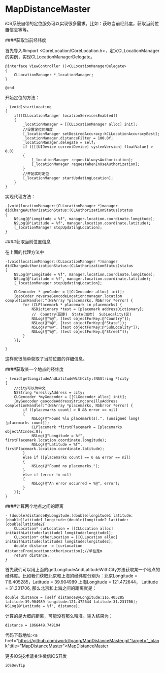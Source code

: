 # MapDistanceMaster

iOS系统自带的定位服务可以实现很多需求。比如：获取当前经纬度，获取当前位置信息等等。

####获取当前经纬度

首先导入#import <CoreLocation/CoreLocation.h>，定义CLLocationManager的实例，实现CLLocationManagerDelegate。

	@interface ViewController ()<CLLocationManagerDelegate>
	{
	    CLLocationManager *_locationManager;
	}
	
	@end
	
开始定位的方法：

	- (void)startLocating
	{
	    if([CLLocationManager locationServicesEnabled])
	    {
	        _locationManager = [[CLLocationManager alloc] init];
	        //设置定位的精度
	        [_locationManager setDesiredAccuracy:kCLLocationAccuracyBest];
	        _locationManager.distanceFilter = 100.0f;
	        _locationManager.delegate = self;
	        if ([[[UIDevice currentDevice] systemVersion] floatValue] > 8.0)
	        {
	            [_locationManager requestAlwaysAuthorization];
	            [_locationManager requestWhenInUseAuthorization];
	        }
	        //开始实时定位
	        [_locationManager startUpdatingLocation];
	    }
	}

实现代理方法：

	-(void)locationManager:(CLLocationManager *)manager didChangeAuthorizationStatus:(CLAuthorizationStatus)status
	{
	    NSLog(@"Longitude = %f", manager.location.coordinate.longitude);
	    NSLog(@"Latitude = %f", manager.location.coordinate.latitude);
	    [_locationManager stopUpdatingLocation];
	}
	
####获取当前位置信息

在上面的代理方法中
	
	
	-(void)locationManager:(CLLocationManager *)manager didChangeAuthorizationStatus:(CLAuthorizationStatus)status
	{
	    NSLog(@"Longitude = %f", manager.location.coordinate.longitude);
	    NSLog(@"Latitude = %f", manager.location.coordinate.latitude);
	    [_locationManager stopUpdatingLocation];
	    
	    CLGeocoder * geoCoder = [[CLGeocoder alloc] init];
	    [geoCoder reverseGeocodeLocation:manager.location completionHandler:^(NSArray *placemarks, NSError *error) {
	        for (CLPlacemark * placemark in placemarks) {
	            NSDictionary *test = [placemark addressDictionary];
	            //  Country(国家)  State(城市)  SubLocality(区)
	            NSLog(@"%@", [test objectForKey:@"Country"]);
	            NSLog(@"%@", [test objectForKey:@"State"]);
	            NSLog(@"%@", [test objectForKey:@"SubLocality"]);
	            NSLog(@"%@", [test objectForKey:@"Street"]);
	        }
	    }];
	
	}
这样就很简单获取了当前位置的详细信息。

####获取某一个地点的经纬度

	- (void)getLongitudeAndLatitudeWithCity:(NSString *)city
	{
	    //city可以为中文
	    NSString *oreillyAddress = city;
	    CLGeocoder *myGeocoder = [[CLGeocoder alloc] init];
	    [myGeocoder geocodeAddressString:oreillyAddress completionHandler:^(NSArray *placemarks, NSError *error) {
	        if ([placemarks count] > 0 && error == nil)
	        {
	            NSLog(@"Found %lu placemark(s).", (unsigned long)[placemarks count]);
	            CLPlacemark *firstPlacemark = [placemarks objectAtIndex:0];
	            NSLog(@"Longitude = %f", firstPlacemark.location.coordinate.longitude);
	            NSLog(@"Latitude = %f", firstPlacemark.location.coordinate.latitude);
	        }
	        else if ([placemarks count] == 0 && error == nil)
	        {
	            NSLog(@"Found no placemarks.");
	        }
	        else if (error != nil)
	        {
	            NSLog(@"An error occurred = %@", error);
	        }
	    }];
	}
	
####计算两个地点之间的距离

	- (double)distanceByLongitude:(double)longitude1 latitude:(double)latitude1 longitude:(double)longitude2 latitude:(double)latitude2{
	    CLLocation* curLocation = [[CLLocation alloc] initWithLatitude:latitude1 longitude:longitude1];
	    CLLocation* otherLocation = [[CLLocation alloc] initWithLatitude:latitude2 longitude:longitude2];
	    double distance  = [curLocation distanceFromLocation:otherLocation];//单位是m
	    return distance;
	}

首先我们可以用上面的getLongitudeAndLatitudeWithCity方法获取某一个地点的经纬度。比如我们获取北京和上海的经纬度分别为：北京Longitude = 116.405285，Latitude = 39.904989 上海Longitude = 121.472644， Latitude = 31.231706, 那么北京和上海之间的距离就是：

    double distance = [self distanceByLongitude:116.405285 latitude:39.904989 longitude:121.472644 latitude:31.231706];
    NSLog(@"Latitude = %f", distance);

计算的是大概的距离，可能没有那么精准。输入结果为：

	distance = 1066449.749194
	
代码下载地址:<a href="https://github.com/worldligang/MapDistanceMaster.git"target="_blank"title="MapDistanceMaster">MapDistanceMaster</a>

更多iOS技术请关注微信iOS开发
	
	iOSDevTip
